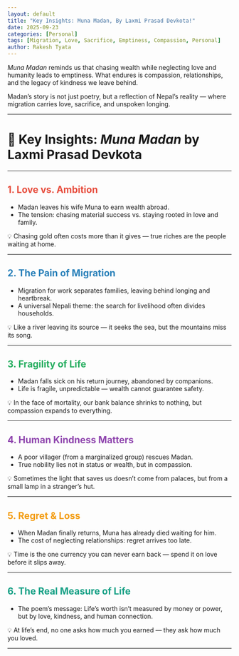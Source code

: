 ```yaml
---
layout: default
title: "Key Insights: Muna Madan, By Laxmi Prasad Devkota!"
date: 2025-09-23
categories: [Personal]
tags: [Migration, Love, Sacrifice, Emptiness, Compassion, Personal]
author: Rakesh Tyata
---
```


_Muna Madan_ reminds us that chasing wealth while neglecting love and humanity leads to emptiness. What endures is compassion, relationships, and the legacy of kindness we leave behind.

Madan’s story is not just poetry, but a reflection of Nepal’s reality — where migration carries love, sacrifice, and unspoken longing.

---

# 🌟 Key Insights: _Muna Madan_ by Laxmi Prasad Devkota

---

## <span style="color:#E74C3C">1. Love vs. Ambition</span>

- Madan leaves his wife Muna to earn wealth abroad.
- The tension: chasing material success vs. staying rooted in love and family.

💡 Chasing gold often costs more than it gives — true riches are the people waiting at home.

---

## <span style="color:#2980B9">2. The Pain of Migration</span>

- Migration for work separates families, leaving behind longing and heartbreak.
- A universal Nepali theme: the search for livelihood often divides households.

💡 Like a river leaving its source — it seeks the sea, but the mountains miss its song.

---

## <span style="color:#27AE60">3. Fragility of Life</span>

- Madan falls sick on his return journey, abandoned by companions.
- Life is fragile, unpredictable — wealth cannot guarantee safety.

💡 In the face of mortality, our bank balance shrinks to nothing, but compassion expands to everything.

---

## <span style="color:#8E44AD">4. Human Kindness Matters</span>

- A poor villager (from a marginalized group) rescues Madan.
- True nobility lies not in status or wealth, but in compassion.

💡 Sometimes the light that saves us doesn’t come from palaces, but from a small lamp in a stranger’s hut.

---

## <span style="color:#F39C12">5. Regret & Loss</span>

- When Madan finally returns, Muna has already died waiting for him.
- The cost of neglecting relationships: regret arrives too late.

💡 Time is the one currency you can never earn back — spend it on love before it slips away.

---

## <span style="color:#16A085">6. The Real Measure of Life</span>

- The poem’s message: Life’s worth isn’t measured by money or power, but by love, kindness, and human connection.

💡 At life’s end, no one asks how much you earned — they ask how much you loved.

---
